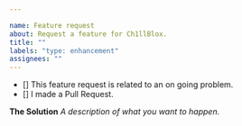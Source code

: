 ```yaml
---

name: Feature request
about: Request a feature for Ch1llBlox.
title: ""
labels: "type: enhancement"
assignees: ""
---
```


- [] This feature request is related to an on going problem.
- [] I made a Pull Request.

**The Solution**
*A description of what you want to happen.*
